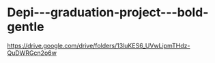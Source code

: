 # Depi---graduation-project---bold-gentle
https://drive.google.com/drive/folders/13luKES6_UVwLipmTHdz-QuDWRGcn2o6w
